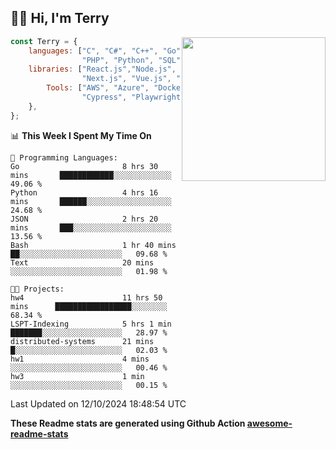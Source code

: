 <h2>👋🏻 Hi, I'm Terry</h2>

<img align='right' src="https://media.giphy.com/media/fkZukR450RQ1qnGaq9/giphy.gif" width="230">

```javascript
const Terry = {
    languages: ["C", "C#", "C++", "Go", "Java", "Javascript",
                "PHP", "Python", "SQL", "Typescript"],
    libraries: ["React.js","Node.js", ".Net", "Express.js",
                "Next.js", "Vue.js", "Astro.js", "CUDA"],
        Tools: ["AWS", "Azure", "Docker🐳", "Git", "Figma",
                "Cypress", "Playwright", "Postman", "Jira"],
    },
};
```
<!--START_SECTION:waka-->
📊 **This Week I Spent My Time On** 

```text
💬 Programming Languages: 
Go                       8 hrs 30 mins       ████████████░░░░░░░░░░░░░   49.06 % 
Python                   4 hrs 16 mins       ██████░░░░░░░░░░░░░░░░░░░   24.68 % 
JSON                     2 hrs 20 mins       ███░░░░░░░░░░░░░░░░░░░░░░   13.56 % 
Bash                     1 hr 40 mins        ██░░░░░░░░░░░░░░░░░░░░░░░   09.68 % 
Text                     20 mins             ░░░░░░░░░░░░░░░░░░░░░░░░░   01.98 % 

🐱‍💻 Projects: 
hw4                      11 hrs 50 mins      █████████████████░░░░░░░░   68.34 % 
LSPT-Indexing            5 hrs 1 min         ███████░░░░░░░░░░░░░░░░░░   28.97 % 
distributed-systems      21 mins             █░░░░░░░░░░░░░░░░░░░░░░░░   02.03 % 
hw1                      4 mins              ░░░░░░░░░░░░░░░░░░░░░░░░░   00.46 % 
hw3                      1 min               ░░░░░░░░░░░░░░░░░░░░░░░░░   00.15 % 
```


 Last Updated on 12/10/2024 18:48:54 UTC
<!--END_SECTION:waka-->

**These Readme stats are generated using Github Action [awesome-readme-stats](https://github.com/anmol098/waka-readme-stats)**
